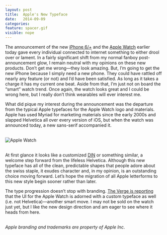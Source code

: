 ```yaml
---
layout: post
title:  Apple's New Typeface
date:   2014-09-09
categories:
feature: spacer.gif
visible: nope
---
```

The announcement of the new [iPhone 6/+](http://www.apple.com/iphone/) and the [Apple Watch](http://www.apple.com/watch/) earlier today gave every individual connected to internet something to either drool over or lament. In a fairly significant shift from my normal fanboy post-announcement glow, I remain neutral with my opinions on these new products. Don’t get me wrong—they look amazing. But, I’m going to get the new iPhone because I simply need a new phone. They could have rattled off nearly any feature (or not) and I’d have been satisfied. As long as it takes a charge it has my current one beat. Aside from that, I’m just not on board the “smart” watch trend. Once again, the watch looks great and I could be wrong here, but I really don’t think wearables will ever interest me.

What did pique my interest during the announcement was the departure from the typical Apple typefaces for the Apple Watch logo and materials. Apple has used Myriad for marketing materials since the early 2000s and slapped Helvetica all over every version of iOS, but when the watch was announced today, a new sans-serif accompanied it.

<br>![Apple Watch]({{site.blog_img_path}}2014/watch.jpg)

<br>At first glance it looks like a customized [DIN](https://www.myfonts.com/fonts/fontfont/ff-din/) or something similar, a welcome step forward from the lifeless Helvetica. Although this new typeface has all of the clean, predictable shapes that people adore about the swiss staple, it exudes character and, in my opinion, is an outstanding choice moving forward. Let’s hope the migration of all Apple letterforms to this new style begin sooner rather than later.

The type progression doesn’t stop with branding. [The Verge is reporting](http://www.theverge.com/2014/9/9/6129023/apple-designed-a-custom-typeface-for-the-apple-watch-just-like-google-did-for-android) that the UI for the Apple Watch is adorned with a custom typeface as well (i.e. not Helvetica)—another smart move. I may not be sold on the watch just yet, but I like the new design direction and am eager to see where it heads from here.



<br>_Apple branding and trademarks are property of Apple Inc._
